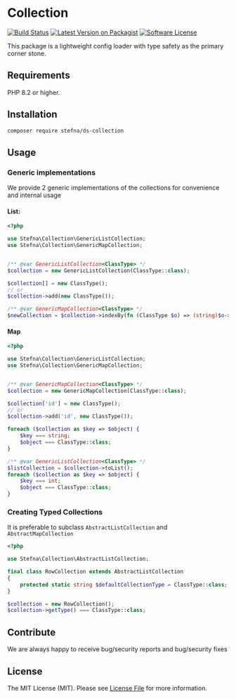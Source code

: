 # Collection

[![Build Status](https://github.com/stefna/collection/actions/workflows/continuous-integration.yml/badge.svg?branch=main)](https://github.com/stefna/collection/actions/workflows/continuous-integration.yml)
[![Latest Version on Packagist](https://img.shields.io/packagist/v/stefna/ds-collection.svg)](https://packagist.org/packages/stefna/ds-collection)
[![Software License](https://img.shields.io/github/license/stefna/collection.svg)](LICENSE)

This package is a lightweight config loader with type safety as the primary
corner stone.

## Requirements

PHP 8.2 or higher.

## Installation

```bash
composer require stefna/ds-collection
```

## Usage

### Generic implementations

We provide 2 generic implementations of the collections for convenience and internal usage

#### List:

```php
<?php

use Stefna\Collection\GenericListCollection;
use Stefna\Collection\GenericMapCollection;


/** @var GenericListCollection<ClassType> */
$collection = new GenericListCollection(ClassType::class);

$collection[] = new ClassType();
// or
$collection->add(new ClassType());

/** @var GenericMapCollection<ClassType> */
$newCollection = $collection->indexBy(fn (ClassType $o) => (string)$o->id);
```


#### Map

```php
<?php

use Stefna\Collection\GenericListCollection;
use Stefna\Collection\GenericMapCollection;


/** @var GenericMapCollection<ClassType> */
$collection = new GenericMapCollection(ClassType::class);

$collection['id'] = new ClassType();
// or
$collection->add('id', new ClassType());

foreach ($collection as $key => $object) {
	$key === string;
	$object === ClassType::class;
}

/** @var GenericListCollection<ClassType> */
$listCollection = $collection->toList();
foreach ($collection as $key => $object) {
	$key === int;
	$object === ClassType::class;
}

```

### Creating Typed Collections

It is preferable to subclass `AbstractListCollection` and `AbstractMapCollection`

```php
<?php

use Stefna\Collection\AbstractListCollection;

final class RowCollection extends AbstractListCollection
{
	protected static string $defaultCollectionType = ClassType::class;
}

$collection = new RowCollection();
$collection->getType() === ClassType::class;
```

## Contribute

We are always happy to receive bug/security reports and bug/security fixes

## License

The MIT License (MIT). Please see [License File](LICENSE) for more information.
